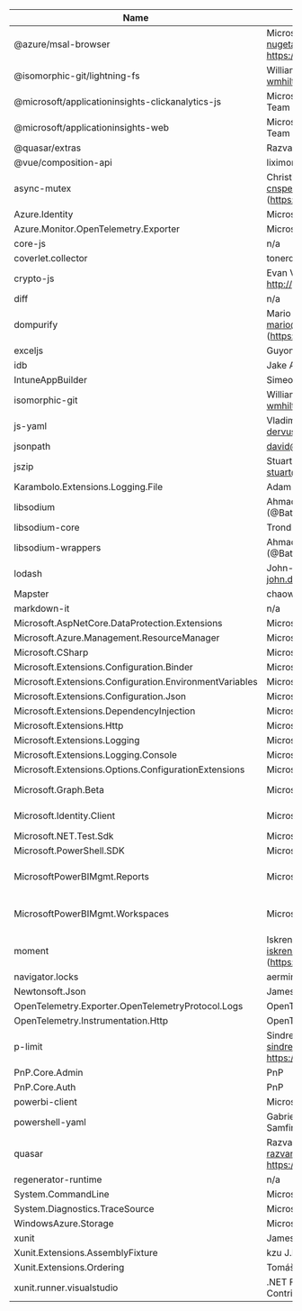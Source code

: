 Name | Author | Link
--- | --- | ---
@azure/msal-browser | Microsoft nugetaad@microsoft.com https://www.microsoft.com | https://github.com/AzureAD/microsoft-authentication-library-for-js.git
@isomorphic-git/lightning-fs | William Hilton <wmhilton@gmail.com> | https://github.com/isomorphic-git/lightning-fs.git
@microsoft/applicationinsights-clickanalytics-js | Microsoft Application Insights Team | https://github.com/microsoft/ApplicationInsights-JS.git
@microsoft/applicationinsights-web | Microsoft Application Insights Team | https://github.com/microsoft/ApplicationInsights-JS.git
@quasar/extras | Razvan Stoenescu | https://github.com/quasarframework/quasar.git
@vue/composition-api | liximomo liximomo@gmail.com | https://github.com/vuejs/composition-api.git
async-mutex | Christian Speckner <cnspeckn@googlemail.com> (https://github.com/DirtyHairy/) | https://github.com/DirtyHairy/async-mutex.git
Azure.Identity | Microsoft | https://github.com/Azure/azure-sdk-for-net
Azure.Monitor.OpenTelemetry.Exporter | Microsoft | https://github.com/Azure/azure-sdk-for-net
core-js | n/a | https://github.com/zloirock/core-js.git
coverlet.collector | tonerdo | https://github.com/tonerdo/coverlet.git
crypto-js | Evan Vosberg http://github.com/evanvosberg | 
diff | n/a | https://github.com/kpdecker/jsdiff.git
dompurify | Mario Heiderich <mario@cure53.de> (https://cure53.de/) | https://github.com/cure53/DOMPurify.git
exceljs | Guyon Roche guyon@live.com | https://github.com/exceljs/exceljs.git
idb | Jake Archibald | https://github.com/jakearchibald/idb.git
IntuneAppBuilder | Simeon | https://github.com/simeoncloud/IntuneAppBuilder
isomorphic-git | William Hilton <wmhilton@gmail.com> | https://github.com/isomorphic-git/isomorphic-git.git
js-yaml | Vladimir Zapparov <dervus.grim@gmail.com> | https://github.com/nodeca/js-yaml.git
jsonpath | david@fmail.co.uk | https://github.com/dchester/jsonpath.git
jszip | Stuart Knightley <stuart@stuartk.com> | https://github.com/Stuk/jszip.git
Karambolo.Extensions.Logging.File | Adam Simon | 
libsodium | Ahmad Ben Mrad (@BatikhSouri) | https://github.com/jedisct1/libsodium.js.git
libsodium-core | Trond Arne Bråthen | https://github.com/ektrah/libsodium-core
libsodium-wrappers | Ahmad Ben Mrad (@BatikhSouri) | https://github.com/jedisct1/libsodium.js.git
lodash | John-David Dalton <john.david.dalton@gmail.com> | https://github.com/lodash/lodash.git
Mapster | chaowlert eric_swann andrerav | https://github.com/MapsterMapper/Mapster
markdown-it | n/a | https://github.com/markdown-it/markdown-it.git
Microsoft.AspNetCore.DataProtection.Extensions | Microsoft | https://github.com/dotnet/aspnetcore
Microsoft.Azure.Management.ResourceManager | Microsoft | https://github.com/Azure/azure-sdk-for-net
Microsoft.CSharp | Microsoft | 
Microsoft.Extensions.Configuration.Binder | Microsoft | https://github.com/dotnet/runtime
Microsoft.Extensions.Configuration.EnvironmentVariables | Microsoft | https://github.com/dotnet/runtime
Microsoft.Extensions.Configuration.Json | Microsoft | https://github.com/dotnet/runtime
Microsoft.Extensions.DependencyInjection | Microsoft | https://github.com/dotnet/runtime
Microsoft.Extensions.Http | Microsoft | https://github.com/dotnet/runtime
Microsoft.Extensions.Logging | Microsoft | https://github.com/dotnet/runtime
Microsoft.Extensions.Logging.Console | Microsoft | https://github.com/dotnet/runtime
Microsoft.Extensions.Options.ConfigurationExtensions | Microsoft | https://github.com/dotnet/runtime
Microsoft.Graph.Beta | Microsoft | https://github.com/microsoftgraph/msgraph-beta-sdk-dotnet
Microsoft.Identity.Client | Microsoft | https://github.com/AzureAD/microsoft-authentication-library-for-dotnet
Microsoft.NET.Test.Sdk | Microsoft | 
Microsoft.PowerShell.SDK | Microsoft | 
MicrosoftPowerBIMgmt.Reports | Microsoft Corporation | https://learn.microsoft.com/en-us/powershell/module/microsoftpowerbimgmt.reports/?view=powerbi-ps
MicrosoftPowerBIMgmt.Workspaces | Microsoft Corporation | https://learn.microsoft.com/en-us/powershell/module/microsoftpowerbimgmt.reports/?view=powerbi-ps
moment | Iskren Ivov Chernev <iskren.chernev@gmail.com> (https://github.com/ichernev) | https://github.com/moment/moment.git
navigator.locks | aermin | https://github.com/aermin/web-locks.git
Newtonsoft.Json | James Newton-King | https://github.com/JamesNK/Newtonsoft.Json
OpenTelemetry.Exporter.OpenTelemetryProtocol.Logs | OpenTelemetry Authors | https://github.com/open-telemetry/opentelemetry-dotnet
OpenTelemetry.Instrumentation.Http | OpenTelemetry Authors | https://github.com/open-telemetry/opentelemetry-dotnet
p-limit | Sindre Sorhus sindresorhus@gmail.com https://sindresorhus.com | https://github.com/sindresorhus/p-limit.git
PnP.Core.Admin | PnP | https://github.com/pnp/pnpcore
PnP.Core.Auth | PnP | https://github.com/pnp/pnpcore
powerbi-client | Microsoft | https://github.com/Microsoft/PowerBI-JavaScript.git
powershell-yaml | Gabriel Adrian Samfira,Alessandro Pilotti | https://github.com/cloudbase/powershell-yaml/tree/master
quasar | Razvan Stoenescu razvan.stoenescu@gmail.com https://quasar.dev | https://github.com/quasarframework/quasar.git
regenerator-runtime | n/a | https://github.com/facebook/regenerator.git
System.CommandLine | Microsoft | https://github.com/dotnet/command-line-api
System.Diagnostics.TraceSource | Microsoft | 
WindowsAzure.Storage | Microsoft | https://github.com/Azure/azure-storage-net.git
xunit | James Newkirk Brad Wilson | 
Xunit.Extensions.AssemblyFixture | kzu  J.D. Cain | https://github.com/JDCain/Xunit.Extensions.AssemblyFixture
Xunit.Extensions.Ordering | Tomáš Zeman | https://github.com/tomaszeman/Xunit.Extensions.Ordering
xunit.runner.visualstudio | .NET Foundation and Contributors | https://github.com/xunit/visualstudio.xunit
